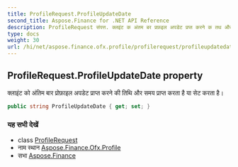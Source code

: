 ```yaml
---
title: ProfileRequest.ProfileUpdateDate
second_title: Aspose.Finance for .NET API Reference
description: ProfileRequest संपत्त. क्लइंट क अंतम बर प्रफ़इल अपडेट प्रप्त करने क तथ और समय प्रप्त करत है य सेट करत है
type: docs
weight: 30
url: /hi/net/aspose.finance.ofx.profile/profilerequest/profileupdatedate/
---
```

## ProfileRequest.ProfileUpdateDate property

क्लाइंट को अंतिम बार प्रोफ़ाइल अपडेट प्राप्त करने की तिथि और समय प्राप्त करता है या सेट करता है।

```csharp
public string ProfileUpdateDate { get; set; }
```

### यह सभी देखें

* class [ProfileRequest](../)
* नाम स्थान [Aspose.Finance.Ofx.Profile](../../profilerequest/)
* सभा [Aspose.Finance](../../../)


